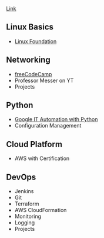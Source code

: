 [Link](https://www.youtube.com/watch?v=BRfHYZvUjK8)
## Linux Basics
- [Linux Foundation](https://training.linuxfoundation.org/resources/?_sft_content_type=free-course)
## Networking
- [freeCodeCamp](https://www.youtube.com/watch?v=qiQR5rTSshw)
- Professor Messer on YT
- Projects
## Python
- [Google IT Automation with Python](https://www.coursera.org/professional-certificates/google-it-automation)
- Configuration Management
## Cloud Platform
- AWS with Certification
## DevOps
- Jenkins
- Git
- Terraform
- AWS CloudFormation
- Monitoring
- Logging
- Projects